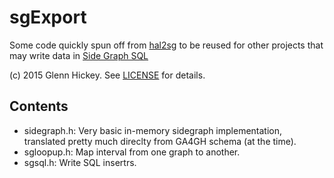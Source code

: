 # sgExport
Some code quickly spun off from [hal2sg](https://github.com/glennhickey/hal2sg) to be reused for other projects that may write data in  [Side Graph SQL](https://github.com/ga4gh/schemas/wiki/Human-Genome-Variation-Reference-(HGVR)-Pilot-Project#graph-format)

(c) 2015 Glenn Hickey. See [LICENSE](https://github.com/glennhickey/hal2sg/blob/development/LICENSE) for details.

## Contents

* sidegraph.h: Very basic in-memory sidegraph implementation, translated pretty much direclty from GA4GH schema (at the time). 
* sgloopup.h: Map interval from one graph to another. 
* sgsql.h: Write SQL insertrs. 




